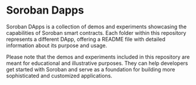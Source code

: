 # Soroban Dapps

Soroban DApps is a collection of demos and experiments showcasing the capabilities of Soroban smart contracts. Each folder within this repository represents a different DApp, offering a README file with detailed information about its purpose and usage. 

Please note that the demos and experiments included in this repository are meant for educational and illustrative purposes. They can help developers get started with Soroban and serve as a foundation for building more sophisticated and customized applications.